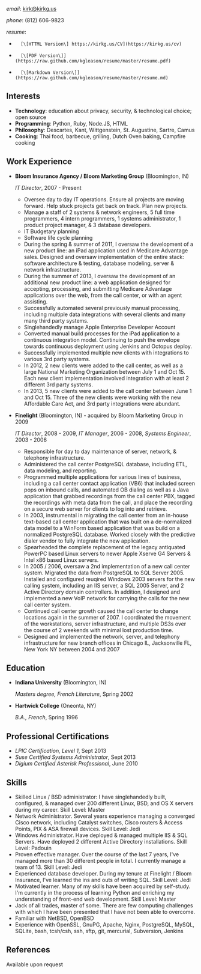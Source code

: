 <!-- 
.. title: Curriculum vitae: Kirk Gleason
.. slug: CV
.. date: 2015-10-26 19:53:11 UTC-05:00
.. tags: 
.. category: 
.. link: 
.. description: 
.. type: text
-->

*email*: [kirk@kirkg.us](mailto:kirk@kirkg.us)

*phone*: (812) 606-9823

*resume*:

*		[\[HTTML Version\] https://kirkg.us/CV](https://kirkg.us/cv) 
*		[\[PDF Version\]](https://raw.github.com/kgleason/resume/master/resume.pdf) 
*		[\[Markdown Version\]](https://raw.github.com/kgleason/resume/master/resume.md)


Interests
---------

*   **Technology**: education about privacy, security, & technological choice; open source
*   **Programming**: Python, Ruby, Node.JS, HTML
*   **Philosophy**: Descartes, Kant, Wittgenstein, St. Augustine, Sartre, Camus
*   **Cooking**: Thai food, barbecue, grilling, Dutch Oven baking, Campfire cooking

Work Experience
---------------

*   **Bloom Insurance Agency / Bloom Marketing Group** (Bloomington, IN)

    *IT Director*, 2007 - Present

    -   Oversee day to day IT operations. Ensure all projects are moving forward. Help stuck projects get back on track. Plan new projects.
    -   Manage a staff of 2 systems & network engineers, 5 full time programmers, 4 intern programmers, 1 systems administrator, 1 product project manager, & 3 database developers.
    -   IT Budgetary planning
    -   Software life cycle planning
    -   During the spring & summer of 2011, I oversaw the development of a new product line: an iPad  application used in Medicare Advantage sales. Designed and oversaw implementation of the entire stack: software architecture & testing, database modeling, server & network infrastructure.
    -   During the summer of 2013, I oversaw the development of an additional new product line: a web application designed for accepting, processing, and submitting Medicare Advantage applications over the web, from the call center, or with an agent assisting.
    -   Successfully automated several previously manual processing, including multiple data integrations with several clients and many many third party systems.
    -   Singlehandedly manage Apple Enterprise Developer Account
    -   Converted manual build processes for the iPad application to a continuous integration model. Continuing to push the envelope towards continuous deployment using Jenkins and Octopus deploy.
    -   Successfully implemented multiple new clients with integrations to various 3rd party systems.
    -   In 2012, 2 new clients were added to the call center, as well as a large National Marketing Organization between July 1 and Oct 15. Each new client implementation involved integration with at least 2 different 3rd party systems.
    -   In 2013, 5 new clients were added to the call center between June 1 and Oct 15. Three of the new clients were working with the new Affordable Care Act, and 3rd party integrations were abundant.

*   **Finelight** (Bloomington, IN)  - acquired by Bloom Marketing Group in 2009

    *IT Director*, 2008 - 2009, *IT Manager*, 2006 - 2008, *Systems Engineer*, 2003 - 2006

    -   Responsible for day to day maintenance of server, network, & telephony infrastructure.
    -   Administered the call center PostgreSQL database, including ETL, data modeling, and reporting.
    -   Programmed multiple applications for various lines of business, including a call center contact application (VB6) that included screen pops on inbound calls, and automated OB dialing as well as a Java application that grabbed recordings from the call center PBX, tagged the recordings with meta data from the call, and place the recording on a secure web server for clients to log into and retrieve.
    -   In 2003, instrumental in migrating the call center from an in-house text-based call center application that was built on a de-normalized data model to a WinForm based application that was build on a normalized PostgreSQL database. Worked closely with the predictive dialer vendor to fully integrate the new application.
    -   Spearheaded the complete replacement of the legacy antiquated PowerPC based Linux servers to newer Apple Xserve G4 Servers & Intel x86 based Linux servers.
    -   In 2005 / 2006, oversaw a 2nd implementation of a new call center system. Migrated the data from PostgreSQL to SQL Server 2005. Installed and configured reuqired Windows 2003 servers for the new calling system, including an IIS server, a SQL 2005 Server, and 2 Active Directory domain controllers. In addition, I designed and implemented a new VoIP network for carrying the calls for the new call center system.
    -   Continued call center growth caused the call center to change locations again in the summer of 2007. I coordinated the movement of the workstations, server infrastructure, and multiple DS3s over the course of 2 weekends with minimal lost production time.
    -   Designed and implemented the network, server, and telephony infrastructure for new branch offices in Chicago IL, Jacksonville FL, New York NY between 2004 and 2007

Education
---------

*   **Indiana University** (Bloomington, IN)

    *Masters degree, French Literature*, Spring 2002

*   **Hartwick College** (Oneonta, NY)

    *B.A., French*, Spring 1996

Professional Certifications
---------------------------

*	*LPIC Certification, Level 1*, Sept 2013
*	*Suse Certified Systems Administrator*, Sept 2013
*	*Digium Certified Asterisk Professional*, June 2010

Skills
------

*   Skilled Linux / BSD administrator: I have singlehandedly built, configured, & managed over 200 different Linux, BSD, and OS X servers during my career. Skill Level: Master
*   Network Administrator. Several years experience managing a converged Cisco network, including Catalyst switches, Cisco routers & Access Points, PIX & ASA firewall devices. Skill Level: Jedi
*   Windows Administrator. Have deployed & managed multiple IIS & SQL Servers. Have deployed 2 different Active Directory installations. Skill Level: Padouin
*   Proven effective manager. Over the course of the last 7 years, I've managed more than 30 different people in total. I currently manage a team of 13. Skill Level: Jedi
*   Experienced database developer. During my tenure at Finelight / Bloom Insurance, I've learned the ins and outs of writing SQL. Skill Level: Jedi
*   Motivated learner. Many of my skills have been acquired by self-study. I'm currently in the process of learning Python and enriching my understanding of front-end web development. Skill Level: Master
*   Jack of all trades, master of some. There are few computing challenges with which I have been presented that I have not been able to overcome.
*   Familiar with NetBSD, OpenBSD
*   Experience with OpenSSL, GnuPG, Apache, Nginx, PostgreSQL, MySQL, SQLite, bash, tcsh/csh, ssh, sftp, git, mercurial, Subversion, Jenkins

References
----------
Available upon request


